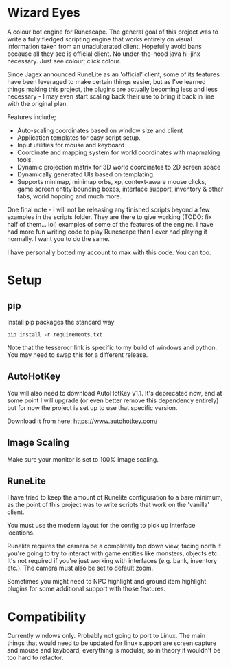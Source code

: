 Wizard Eyes
===========

A colour bot engine for Runescape. The general goal of this project was to write
a fully fledged scripting engine that works entirely on visual information taken
from an unadulterated client. Hopefully avoid bans because all they see is official client.
No under-the-hood java hi-jinx necessary. Just see colour; click colour.

Since Jagex announced RuneLite as an 'official' client, some of its features
have been leveraged to make certain things easier,
but as I've learned things making this project, the plugins are actually becoming
less and less necessary - I may even start scaling back their use to bring it back
in line with the original plan.

Features include;

 - Auto-scaling coordinates based on window size and client
 - Application templates for easy script setup.
 - Input utilities for mouse and keyboard
 - Coordinate and mapping system for world coordinates with mapmaking tools.
 - Dynamic projection matrix for 3D world coordinates to 2D screen space
 - Dynamically generated UIs based on templating.
 - Supports minimap, minimap orbs, xp, context-aware mouse clicks, game screen 
   entity bounding boxes, interface support, inventory & other tabs,
   world hopping and much more.

One final note - I will not be releasing any finished scripts beyond a few examples in the scripts folder.
They are there to give working (TODO: fix half of them... lol) examples of some of the features of the engine.
I have had more fun writing code to play Runescape than I ever had playing it normally.
I want you to do the same.

I have personally botted my account to max with this code. You can too.

Setup
=====

pip
---

Install pip packages the standard way

```commandline
pip install -r requirements.txt
```

Note that the tesserocr link is specific to my build of windows and python.
You may need to swap this for a different release.

AutoHotKey
----------

You will also need to download AutoHotKey v1.1.
It's deprecated now, and at some point I will upgrade (or even better remove this dependency entirely)
but for now the project is set up to use that specific version.

Download it from here: https://www.autohotkey.com/

Image Scaling
-------------

Make sure your monitor is set to 100% image scaling.

RuneLite
--------

I have tried to keep the amount of Runelite configuration to a bare minimum,
as the point of this project was to write scripts that work on the 'vanilla' client.

You must use the modern layout for the config to pick up interface locations.

Runelite requires the camera be a completely top down view, facing north if you're going to try to interact with
game entities like monsters, objects etc. It's not required if you're just working
with interfaces (e.g. bank, inventory etc.). The camera must also be set to default zoom.

Sometimes you might need to NPC highlight and ground item highlight plugins
for some additional support with those features.

Compatibility
=============

Currently windows only. Probably not going to port to Linux.
The main things that would need to be updated for linux support are screen capture
and mouse and keyboard, everything is modular, so in theory it wouldn't be too hard
to refactor.
